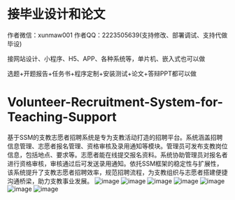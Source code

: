 # 接毕业设计和论文
作者微信：xunmaw001  作者QQ：2223505639(支持修改、部署调试、支持代做毕设)

接网站设计、小程序、H5、APP、各种系统等，单片机、嵌入式也可以做

选题+开题报告+任务书+程序定制+安装测试+论文+答辩PPT都可以做
# Volunteer-Recruitment-System-for-Teaching-Support
基于SSM的支教志愿者招聘系统是专为支教活动打造的招聘平台。系统涵盖招聘信息管理、志愿者报名管理、资格审核及录用通知等模块。管理员可发布支教岗位信息，包括地点、要求等。志愿者能在线提交报名资料。系统协助管理员对报名者进行资格审核，审核通过后可发送录用通知。依托SSM框架的稳定性与扩展性，该系统提升了支教志愿者招聘效率，规范招聘流程，为支教组织与志愿者搭建便捷沟通桥梁，助力支教事业发展。
![image](https://github.com/user-attachments/assets/63785be9-2b27-4dba-8b2b-1bfc3b380040)
![image](https://github.com/user-attachments/assets/50141081-2780-4f1f-91f1-6c9b6ecb3129)
![image](https://github.com/user-attachments/assets/c6656ed8-d6a6-4487-8b50-0d8cde4762a5)
![image](https://github.com/user-attachments/assets/69749bac-5881-41d3-8583-28b2345e6a7b)
![image](https://github.com/user-attachments/assets/bf00d6f6-d534-47d1-a296-6baba9ffa0a9)
![image](https://github.com/user-attachments/assets/d09910c6-725b-4fb7-90cb-4158f591df14)
![image](https://github.com/user-attachments/assets/1e73d8af-2626-4524-9a11-cba2981ae7ce)

